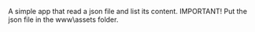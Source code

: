 A simple app that read a json file and list its content.
IMPORTANT! Put the json file in the www\assets folder.
